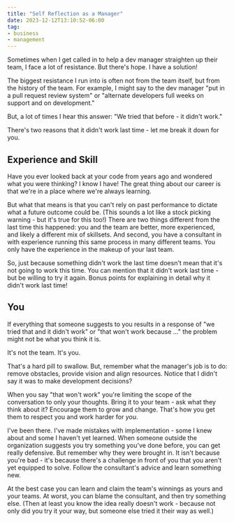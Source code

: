 ```yaml
---
title: "Self Reflection as a Manager"
date: 2023-12-12T13:10:52-06:00
tag:
- business
- management
---
```

Sometimes when I get called in to help a dev manager straighten up their team, I face a lot of resistance.  But there's hope. I have a solution!

<!--more-->

The biggest resistance I run into is often not from the team itself, but from the history of the team. For example, I might say to the dev manager "put in a pull request review system" or "alternate developers full weeks on support and on development."

But, a lot of times I hear this answer: "We tried that before - it didn't work."

There's two reasons that it didn't work last time - let me break it down for you.

## Experience and Skill

Have you ever looked back at your code from years ago and wondered what you were thinking? I know I have!  The great thing about our career is that we're in a place where we're always learning. 

But what that means is that you can't rely on past performance to dictate what a future outcome could be. (This sounds a lot like a stock picking warning - but it's true for this too!)  There are two things different from the last time this happened: you and the team are better, more experienced, and likely a different mix of skillsets.  And second, you have a consultant in with experience running this same process in many different teams. You only have the experience in the makeup of your last team.

So, just because something didn't work the last time doesn't mean that it's not going to work this time.  You can mention that it didn't work last time - but be willing to try it again.  Bonus points for explaining in detail why it didn't work last time! 

## You

If everything that someone suggests to you results in a response of "we tried that and it didn't work" or "that won't work because ..." the problem might not be what you think it is.

It's not the team. It's you.

That's a hard pill to swallow.  But, remember what the manager's job is to do: remove obstacles, provide vision and align resources. Notice that I didn't say it was to make development decisions? 

When you say "that won't work" you're limiting the scope of the conversation to only your thoughts.  Bring it to your team - ask what they think about it? Encourage them to grow and change.  That's how you get them to respect you and work harder for _you_.  

I've been there. I've made mistakes with implementation - some I knew about and some I haven't yet learned.  When someone outside the organization suggests you try something you've done before, you can get really defensive.  But remember why they were brought in. It isn't because you're bad - it's because there's a challenge in front of you that you aren't yet equipped to solve.  Follow the consultant's advice and learn something new.  

At the best case you can learn and claim the team's winnings as yours and your teams.  At worst, you can blame the consultant, and then try something else.  (Then at least you know the idea really doesn't work - because not only did you try it your way, but someone else tried it their way as well.)